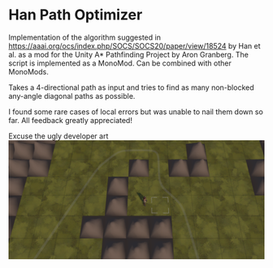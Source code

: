# Han Path Optimizer

Implementation of the algorithm suggested in https://aaai.org/ocs/index.php/SOCS/SOCS20/paper/view/18524 by Han et al. as a mod for the Unity A* Pathfinding Project by Aron Granberg. The script is implemented as a MonoMod. Can be combined with other MonoMods.

Takes a 4-directional path as input and tries to find as many non-blocked any-angle diagonal paths as possible.

I found some rare cases of local errors but was unable to nail them down so far. 
All feedback greatly appreciated!

Excuse the ugly developer art
![alt text](https://github.com/holycrab13/han-path-optimizer/blob/master/mod-example.png?raw=true)
